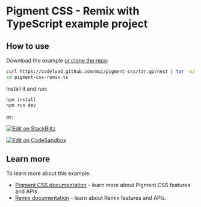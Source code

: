 # Pigment CSS - Remix with TypeScript example project

## How to use

Download the example [or clone the repo](https://github.com/mui/pigment-css):

<!-- #default-branch-switch -->

```bash
curl https://codeload.github.com/mui/pigment-css/tar.gz/next | tar -xz --strip=2 pigment-css/examples/pigment-css-remix-ts
cd pigment-css-remix-ts
```

Install it and run:

```bash
npm install
npm run dev
```

or:

<!-- #default-branch-switch -->

[![Edit on StackBlitz](https://developer.stackblitz.com/img/open_in_stackblitz.svg)](https://stackblitz.com/github/mui/pigment-css/tree/master/examples/pigment-css-remix-ts)

[![Edit on CodeSandbox](https://codesandbox.io/static/img/play-codesandbox.svg)](https://codesandbox.io/p/sandbox/github/mui/pigment-css/tree/master/examples/pigment-css-remix-ts)

## Learn more

To learn more about this example:

- [Pigment CSS documentation](https://github.com/mui/pigment-css/blob/master/README.md) - learn more about Pigment CSS features and APIs.
- [Remix documentation](https://remix.run/docs) - learn about Remix features and APIs.

